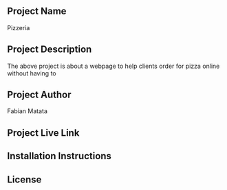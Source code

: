 ## Project Name
Pizzeria
## Project Description
The above project is about a webpage to help clients order for pizza online without having to
## Project Author
Fabian Matata
## Project Live Link

## Installation Instructions
## License